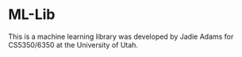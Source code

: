 # ML-Lib
This is a machine learning library was developed by Jadie Adams for CS5350/6350 at the University of Utah.
